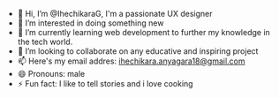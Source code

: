 - 👋 Hi, I’m @IhechikaraG, I'm a passionate UX designer
- 👀 I’m interested in doing something new
- 🌱 I’m currently learning web development to further my knowledge in the tech world.
- 💞️ I’m looking to collaborate on any educative and inspiring project
- 📫 Here's my email addres: ihechikara.anyagara18@gmail.com
- 😄 Pronouns: male
- ⚡ Fun fact: I like to tell stories and i love cooking

<!---
IhechikaraG/IhechikaraG is a ✨ special ✨ repository because its `README.md` (this file) appears on your GitHub profile.
You can click the Preview link to take a look at your changes.
--->

